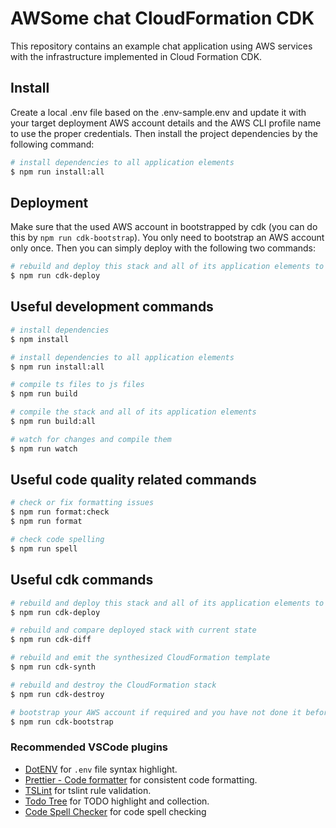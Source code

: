# AWSome chat CloudFormation CDK

This repository contains an example chat application using AWS services with the infrastructure implemented in Cloud Formation CDK.

## Install

Create a local .env file based on the .env-sample.env and update it with your target deployment AWS account details and the AWS CLI profile name to use the proper credentials. Then install the project dependencies by the following command:

```bash
# install dependencies to all application elements
$ npm run install:all
```

## Deployment

Make sure that the used AWS account in bootstrapped by cdk (you can do this by `npm run cdk-bootstrap`). You only need to bootstrap an AWS account only once. Then you can simply deploy with the following two commands:

```bash
# rebuild and deploy this stack and all of its application elements to your configured (or default) AWS account/region
$ npm run cdk-deploy
```

## Useful development commands

```bash
# install dependencies
$ npm install

# install dependencies to all application elements
$ npm run install:all

# compile ts files to js files
$ npm run build

# compile the stack and all of its application elements
$ npm run build:all

# watch for changes and compile them
$ npm run watch
```

## Useful code quality related commands

```bash
# check or fix formatting issues
$ npm run format:check
$ npm run format

# check code spelling
$ npm run spell
```

## Useful cdk commands

```bash
# rebuild and deploy this stack and all of its application elements to your configured (or default) AWS account/region
$ npm run cdk-deploy

# rebuild and compare deployed stack with current state
$ npm run cdk-diff

# rebuild and emit the synthesized CloudFormation template
$ npm run cdk-synth

# rebuild and destroy the CloudFormation stack
$ npm run cdk-destroy

# bootstrap your AWS account if required and you have not done it before
$ npm run cdk-bootstrap
```

### Recommended VSCode plugins

-   [DotENV](https://marketplace.visualstudio.com/items?itemName=mikestead.dotenv) for `.env` file syntax highlight.
-   [Prettier - Code formatter](https://marketplace.visualstudio.com/items?itemName=esbenp.prettier-vscode) for consistent code formatting.
-   [TSLint](https://marketplace.visualstudio.com/items?itemName=ms-vscode.vscode-typescript-tslint-plugin) for tslint rule validation.
-   [Todo Tree](https://marketplace.visualstudio.com/items?itemName=Gruntfuggly.todo-tree) for TODO highlight and collection.
-   [Code Spell Checker](https://marketplace.visualstudio.com/items?itemName=streetsidesoftware.code-spell-checker) for code spell checking
